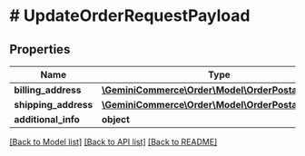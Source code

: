 # # UpdateOrderRequestPayload


## Properties


Name | Type | Description | Notes
------------ | ------------- | ------------- | -------------
**billing_address**| [**\GeminiCommerce\Order\Model\OrderPostalAddress**](OrderPostalAddress.md) |   | [optional]
**shipping_address**| [**\GeminiCommerce\Order\Model\OrderPostalAddress**](OrderPostalAddress.md) |   | [optional]
**additional_info**| **object** |   | [optional]


[[Back to Model list]](../../README.md#models) [[Back to API list]](../../README.md#endpoints) [[Back to README]](../../README.md)